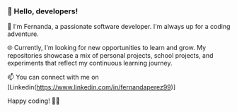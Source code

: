 ### 👋 Hello, developers!
🚀 I'm Fernanda, a passionate software developer. I'm always up for a coding adventure.

🌐 Currently, I'm looking for new opportunities to learn and grow. My repositories showcase a mix of personal projects, school projects, and experiments that reflect my continuous learning journey.

📫 You can connect with me on [Linkedin(https://www.linkedin.com/in/fernandaperez99)]

Happy coding! 🚀✨

<!--
**feperezl/feperezl** is a ✨ _special_ ✨ repository because its `README.md` (this file) appears on your GitHub profile.

Here are some ideas to get you started:

- 🔭 I’m currently working on ...
- 🌱 I’m currently learning ...
- 👯 I’m looking to collaborate on ...
- 🤔 I’m looking for help with ...
- 💬 Ask me about ...
- 📫 How to reach me: ...
- 😄 Pronouns: ...
- ⚡ Fun fact: ...
-->
